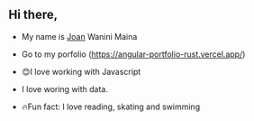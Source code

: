 ## Hi there, 
- My name is [Joan](https://www.linkedin.com/in/joan-maina-8192a9212/) Wanini Maina
- Go to my porfolio (https://angular-portfolio-rust.vercel.app/)

- 😊I love working with Javascript
- I love woring with data.

- 🔥Fun fact: I love reading, skating and swimming
